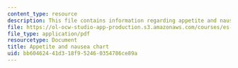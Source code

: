 ```yaml
---
content_type: resource
description: This file contains information regarding appetite and nausea chart.
file: https://ol-ocw-studio-app-production.s3.amazonaws.com/courses/es-s10-drugs-and-the-brain-spring-2013/bb60462441d318f952460354786ce89a_MITES_S10S13_appetitewk12.pdf
file_type: application/pdf
resourcetype: Document
title: Appetite and nausea chart
uid: bb604624-41d3-18f9-5246-0354786ce89a
---
```

